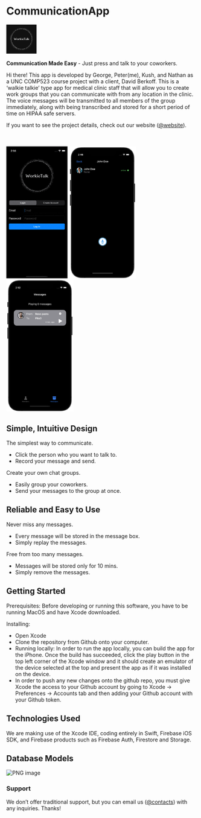 # CommunicationApp

<img src="Screenshots/logo.png" width=80px>

**Communication Made Easy** - Just press and talk to your coworkers.

Hi there! This app is developed by George, Peter(me), Kush, and Nathan as a UNC COMP523 course project with a client, David Berkoff.
This is a ‘walkie talkie’ type app for medical clinic staff that will allow you to create work groups that you can communicate with from any location in the clinic. The voice messages will be transmitted to all members of the group immediately, along with being transcribed and stored for a short period of time on HIPAA safe servers. 

If you want to see the project details, check out our website ([@website](https://tarheels.live/comp523grouph/)).

<br/>
<br/>

<div align=left>
  <img src="Screenshots/recording.gif" height=350px>
  <img src="Screenshots/record_dark.png" height=350px>
  <img src="Screenshots/messages_dark.png" height=350px>
</div>

## Simple, Intuitive Design

The simplest way to communicate.

- Click the person who you want to talk to.
- Record your message and send.

Create your own chat groups.

- Easily group your coworkers.
- Send your messages to the group at once.

## Reliable and Easy to Use

Never miss any messages.

- Every message will be stored in the message box.
- Simply replay the messages.

Free from too many messages.

- Messages will be stored only for 10 mins.
- Simply remove the messages.

## Getting Started
Prerequisites: Before developing or running this software, you have to be running MacOS and have Xcode downloaded.

Installing: 

- Open Xcode
- Clone the repository from Github onto your computer.
- Running locally: In order to run the app locally, you can build the app for the iPhone. Once the build has succeeded, click the play button in the top left corner of the Xcode window and it should create an emulator of the device selected at the top and present the app as if it was installed on the device.
- In order to push any new changes onto the github repo, you must give Xcode the access to your Github account by going to Xcode -> Preferences -> Accounts tab and then adding your Github account with your Github token.

## Technologies Used
We are making use of the Xcode IDE, coding entirely in Swift, Firebase iOS SDK, and Firebase products such as Firebase Auth, Firestore and Storage.

## Database Models

![PNG image](https://user-images.githubusercontent.com/69488629/166410460-74dab2b5-9dd0-4437-b6df-b6bbcc0867c6.jpeg)


### **Support**

We don’t offer traditional support, but you can email us ([@contacts](https://tarheels.live/comp523grouph/team/team-members/)) with any inquiries. Thanks!
